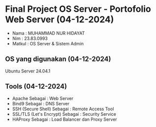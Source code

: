 # Final Project OS Server - Portofolio Web Server (04-12-2024)

- Nama : MUHAMMAD NUR HIDAYAT 
- Nim : 23.83.0993
- Matkul : OS Server & Sistem Admin

## OS yang digunakan (04-12-2024)
Ubuntu Server 24.04.1

## Tools (04-12-2024)
- Apache 
Sebagai : Web Server
- Bind9
Sebagai : DNS Server
- SSH (Secure Shell) 
Sebagai : Remote Access Tool
- SSL/TLS (Let's Encrypt)
Sebagai : Security Service
- HAProxy
Sebagai : Load Balancer dan Proxy Server

